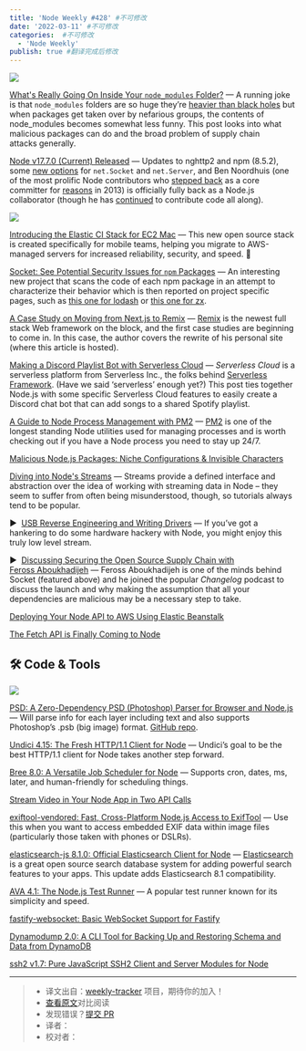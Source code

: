 ```yaml
---
title: 'Node Weekly #428' #不可修改
date: '2022-03-11' #不可修改
categories:  #不可修改
  - 'Node Weekly'
publish: true #翻译完成后修改
---
```


[![](https://res.cloudinary.com/cpress/image/upload/w_1280,e_sharpen:60/knuhuxscyfpp9eipnwer.jpg)](https://nodeweekly.com/link/120700/web)

<!--以上是预览信息，图片一张或限制百字左右，前者优先，全文请使用二级及以下标题-->
<!-- more -->

[What's Really Going On Inside Your `node_modules` Folder?](https://nodeweekly.com/link/120700/web "socket.dev") — A running joke is that `node_modules` folders are so huge they’re [heavier than black holes](https://nodeweekly.com/link/120701/web) but when packages get taken over by nefarious groups, the contents of node\_modules becomes somewhat less funny. This post looks into what malicious packages can do and the broad problem of supply chain attacks generally.

[Node v17.7.0 (Current) Released](https://nodeweekly.com/link/120702/web "nodejs.org") — Updates to nghttp2 and npm (8.5.2), some [new options](https://nodeweekly.com/link/120703/web) for `net.Socket` and `net.Server`, and Ben Noordhuis (one of the most prolific Node contributors who [stepped back](https://nodeweekly.com/link/120704/web) as a core committer for [reasons](https://nodeweekly.com/link/120705/web) in 2013) is officially fully back as a Node.js collaborator (though he has [continued](https://nodeweekly.com/link/120706/web) to contribute code all along).

[![](https://copm.s3.amazonaws.com/ee129dc0.png)](https://nodeweekly.com/link/120707/web)

[Introducing the Elastic CI Stack for EC2 Mac](https://nodeweekly.com/link/120707/web "buildkite.com") — This new open source stack is created specifically for mobile teams, helping you migrate to AWS-managed servers for increased reliability, security, and speed. 📱

[Socket: See Potential Security Issues for `npm` Packages](https://nodeweekly.com/link/120708/web "socket.dev") — An interesting new project that scans the code of each npm package in an attempt to characterize their behavior which is then reported on project specific pages, such as [this one for lodash](https://nodeweekly.com/link/120709/web) or [this one for zx](https://nodeweekly.com/link/120710/web).

[A Case Study on Moving from Next.js to Remix](https://nodeweekly.com/link/120711/web "www.adamcollier.co.uk") — [Remix](https://nodeweekly.com/link/120712/web) is the newest full stack Web framework on the block, and the first case studies are beginning to come in. In this case, the author covers the rewrite of his personal site (where this article is hosted).

[Making a Discord Playlist Bot with Serverless Cloud](https://nodeweekly.com/link/120714/web "www.serverless.com") — _Serverless Cloud_ is a serverless platform from Serverless Inc., the folks behind [Serverless Framework](https://nodeweekly.com/link/120715/web). (Have we said ‘serverless’ enough yet?) This post ties together Node.js with some specific Serverless Cloud features to easily create a Discord chat bot that can add songs to a shared Spotify playlist.

[A Guide to Node Process Management with PM2](https://nodeweekly.com/link/120720/web "blog.appsignal.com") — [PM2](https://nodeweekly.com/link/120721/web) is one of the longest standing Node utilities used for managing processes and is worth checking out if you have a Node process you need to stay up 24/7.

[Malicious Node.js Packages: Niche Configurations & Invisible Characters](https://nodeweekly.com/link/120722/web "snyk.io")

[Diving into Node's Streams](https://nodeweekly.com/link/120723/web "nodesource.com") — Streams provide a defined interface and abstraction over the idea of working with streaming data in Node – they seem to suffer from often being misunderstood, though, so tutorials always tend to be popular.

▶  [USB Reverse Engineering and Writing Drivers](https://nodeweekly.com/link/120724/web "www.youtube.com") — If you’ve got a hankering to do some hardware hackery with Node, you might enjoy this truly low level stream.

▶  [Discussing Securing the Open Source Supply Chain with Feross Aboukhadijeh](https://nodeweekly.com/link/120725/web "changelog.com") — Feross Aboukhadijeh is one of the minds behind Socket (featured above) and he joined the popular _Changelog_ podcast to discuss the launch and why making the assumption that all your dependencies are malicious may be a necessary step to take.

[Deploying Your Node API to AWS Using Elastic Beanstalk](https://nodeweekly.com/link/120727/web)

[The Fetch API is Finally Coming to Node](https://nodeweekly.com/link/120729/web)

## 🛠 Code & Tools

[![](https://res.cloudinary.com/cpress/image/upload/w_1280,e_sharpen:60/rmx9mhempnqdpfaexg14.jpg)](https://nodeweekly.com/link/120731/web)

[PSD: A Zero-Dependency PSD (Photoshop) Parser for Browser and Node.js](https://nodeweekly.com/link/120731/web "webtoon.github.io") — Will parse info for each layer including text and also supports Photoshop’s .psb (big image) format. [GitHub repo](https://nodeweekly.com/link/120733/web).

[Undici 4.15: The Fresh HTTP/1.1 Client for Node](https://nodeweekly.com/link/120735/web "github.com") — Undici’s goal to be the best HTTP/1.1 client for Node takes another step forward.

[Bree 8.0: A Versatile Job Scheduler for Node](https://nodeweekly.com/link/120737/web "jobscheduler.net") — Supports cron, dates, ms, later, and human-friendly for scheduling things.

[Stream Video in Your Node App in Two API Calls](https://nodeweekly.com/link/120739/web "get.mux.com")

[exiftool-vendored: Fast, Cross-Platform Node.js Access to ExifTool](https://nodeweekly.com/link/120741/web "github.com") — Use this when you want to access embedded EXIF data within image files (particularly those taken with phones or DSLRs).

[elasticsearch-js 8.1.0: Official Elasticsearch Client for Node](https://nodeweekly.com/link/120743/web "github.com") — [Elasticsearch](https://nodeweekly.com/link/120745/web) is a great open source search database system for adding powerful search features to your apps. This update adds Elasticsearch 8.1 compatibility.

[AVA 4.1: The Node.js Test Runner](https://nodeweekly.com/link/120747/web "github.com") — A popular test runner known for its simplicity and speed.

[fastify-websocket: Basic WebSocket Support for Fastify](https://nodeweekly.com/link/120749/web)

[Dynamodump 2.0: A CLI Tool for Backing Up and Restoring Schema and Data from DynamoDB](https://nodeweekly.com/link/120751/web)

[ssh2 v1.7: Pure JavaScript SSH2 Client and Server Modules for Node](https://nodeweekly.com/link/120753/web)

---
> * 译文出自：[weekly-tracker](https://github.com/FEDarling/weekly-tracker) 项目，期待你的加入！
> * [查看原文](https://nodeweekly.com/issues/428)对比阅读
> * 发现错误？[提交 PR](https://github.com/FEDarling/weekly-tracker/blob/main/weeklys/node_weekly/428)
> * 译者：
> * 校对者：
